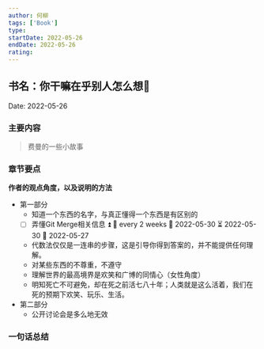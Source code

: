 ```yaml
---
author: 何柳
tags: ['Book']
type:
startDate: 2022-05-26
endDate: 2022-05-26
rating: 
---
```


## 书名：你干嘛在乎别人怎么想📖
 
Date: 2022-05-26 

### 主要内容
> 费曼的一些小故事



### 章节要点
**作者的观点角度，以及说明的方法**
- 第一部分
	- 知道一个东西的名字，与真正懂得一个东西是有区别的
	- [ ] 弄懂Git Merge相关信息 ⏫ 🔁 every 2 weeks 🛫 2022-05-30 ⏳ 2022-05-30 📅 2022-05-27
	- 代数法仅仅是一连串的步骤，这是引导你得到答案的，并不能提供任何理解。
	- 对某些东西的不尊重，不遵守
	- 理解世界的最高境界是欢笑和广博的同情心（女性角度）
	- 明知死亡不可避免，却在死之前活七八十年；人类就是这么活着，我们在死的预期下欢笑、玩乐、生活。
- 第二部分
	- 公开讨论会是多么地无效




### 一句话总结



